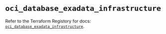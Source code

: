 # `oci_database_exadata_infrastructure`

Refer to the Terraform Registory for docs: [`oci_database_exadata_infrastructure`](https://registry.terraform.io/providers/oracle/oci/6.18.0/docs/resources/database_exadata_infrastructure).
